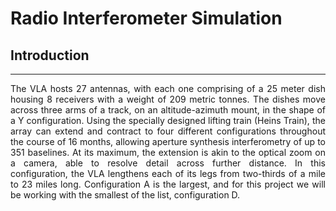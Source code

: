 # Radio Interferometer Simulation

## Introduction
***
<p style='text-align: justify;'>
 The VLA hosts 27 antennas, with each one comprising of a 25 meter dish housing 8 receivers with a weight of 209 metric tonnes. The dishes move across three arms of a track, on an altitude-azimuth mount, in the shape of a Y configuration. Using the specially designed lifting train (Heins Train), the array can extend and contract to four different configurations throughout the course of 16 months, allowing aperture synthesis interferometry of up to 351 baselines.  At its maximum, the extension is akin to the optical zoom on a camera, able to resolve detail across further distance. In this configuration, the VLA lengthens each of its legs from two-thirds of a mile to 23 miles long. Configuration A is the largest, and for this project we will be working with the smallest of the list, configuration D.
  
  
  
